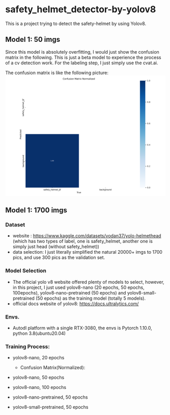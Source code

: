 # safety_helmet_detector-by-yolov8
  This is a project trying to detect the safety-helmet by using Yolov8.
## Model 1: 50 imgs
  Since this model is absolutely overfitting, I would just show the confusion matrix in the following. This is just a beta model to experience the process of a cv detection work. For the labeling step, I just simply use the cvat.ai.
  
  The confusion matrix is like the following picture:
  ![image](model50/results/confusion_matrix_normalized.png)
  

## Model 1: 1700 imgs
  ### Dataset
  - website : https://www.kaggle.com/datasets/vodan37/yolo-helmethead (which has two types of label, one is safety_helmet, another one is simply just head (without safety_helmet))
  - data selection: I just literally simplified the natural 20000+ imgs to 1700 pics, and use 300 pics as the validation set.

  ### Model Selection
  - The official yolo v8 website offered plenty of models to select, however, in this project, I just used yolov8-nano (20 epochs, 50 epochs, 100epochs), yolov8-nano-pretrained (50 epochs) and yolov8-small-pretrained (50 epochs) as the training model (totally 5 models).
  - official docs website of yolov8: https://docs.ultralytics.com/

  ### Envs.
  - Autodl platform with a single RTX-3080, the envs is Pytorch 1.10.0, python 3.8(ubuntu20.04)

  ### Training Process:
  - yolov8-nano, 20 epochs
    - Confusion Matrix(Normalized):
      
  - yolov8-nano, 50 epochs
    
  - yolov8-nano, 100 epochs
    
  - yolov8-nano-pretrained, 50 epochs
    
  - yolov8-small-pretrained, 50 epochs
  
  
